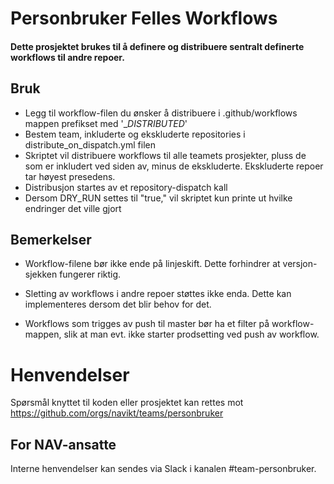 # Personbruker Felles Workflows

#### Dette prosjektet brukes til å definere og distribuere sentralt definerte workflows til andre repoer.

## Bruk

- Legg til workflow-filen du ønsker å distribuere i .github/workflows mappen prefikset med '__DISTRIBUTED_'
- Bestem team, inkluderte og ekskluderte repositories i distribute_on_dispatch.yml filen
- Skriptet vil distribuere workflows til alle teamets prosjekter, pluss de som er inkludert ved siden av, minus de ekskluderte. Ekskluderte repoer tar høyest presedens.
- Distribusjon startes av et repository-dispatch kall
- Dersom DRY_RUN settes til "true," vil skriptet kun printe ut hvilke endringer det ville gjort


## Bemerkelser

- Workflow-filene bør ikke ende på linjeskift. Dette forhindrer at versjon-sjekken fungerer riktig.
- Sletting av workflows i andre repoer støttes ikke enda. Dette kan implementeres dersom det blir behov for det.

- Workflows som trigges av push til master bør ha et filter på workflow-mappen, slik at man evt. ikke starter prodsetting ved push av workflow.

# Henvendelser

Spørsmål knyttet til koden eller prosjektet kan rettes mot https://github.com/orgs/navikt/teams/personbruker

## For NAV-ansatte

Interne henvendelser kan sendes via Slack i kanalen #team-personbruker.
